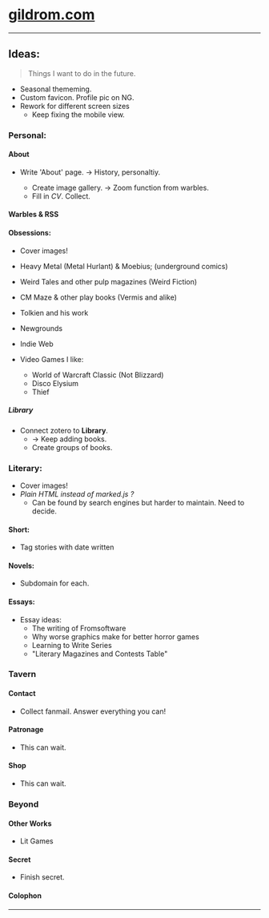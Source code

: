 # [gildrom.com](https://www.gildrom.com)

---

## Ideas:

> Things I want to do in the future.

- Seasonal thememing.
- Custom favicon. Profile pic on NG.
- Rework for different screen sizes
  - Keep fixing the mobile view.

### Personal:

#### **About**

- Write 'About' page. -> History, personaltiy.

  - Create image gallery. -> Zoom function from warbles.
  - Fill in _CV_. Collect.

#### **Warbles & RSS**

#### **Obsessions:**

- Cover images!

- Heavy Metal (Metal Hurlant) & Moebius; (underground comics)
- Weird Tales and other pulp magazines (Weird Fiction)
- CM Maze & other play books (Vermis and alike)
- Tolkien and his work
- Newgrounds
- Indie Web

- Video Games I like:

  - World of Warcraft Classic (Not Blizzard)
  - Disco Elysium
  - Thief

##### Library

- Connect zotero to **Library**.
  - -> Keep adding books.
  - Create groups of books.

### Literary:

- Cover images!
- _Plain HTML instead of marked.js ?_
  - Can be found by search engines but harder to maintain. Need to decide.

#### **Short:**

- Tag stories with date written

#### **Novels:**

- Subdomain for each.

#### **Essays:**

- Essay ideas:
  - The writing of Fromsoftware
  - Why worse graphics make for better horror games
  - Learning to Write Series
  - "Literary Magazines and Contests Table"

### Tavern

#### **Contact**

- Collect fanmail. Answer everything you can!

#### **Patronage**

- This can wait.

#### **Shop**

- This can wait.

### Beyond

#### **Other Works**

- Lit Games

#### **Secret**

- Finish secret.

#### **Colophon**

---
